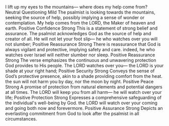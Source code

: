 <sentimentAnalysis>
    <psalm number="121">
        <verse number="1">
            <text>I lift up my eyes to the mountains— where does my help come from?</text>
            <polarity>Neutral</polarity>
            <emotion>Questioning</emotion>
            <intensity>Mild</intensity>
            <context>The psalmist is looking towards the mountains, seeking the source of help, possibly implying a sense of wonder or contemplation.</context>
        </verse>
        <verse number="2">
            <text>My help comes from the LORD, the Maker of heaven and earth.</text>
            <polarity>Positive</polarity>
            <emotion>Confidence</emotion>
            <intensity>Strong</intensity>
            <context>This is a statement of strong belief and assurance. The psalmist acknowledges God as the source of help and creator of all.</context>
        </verse>
        <verse number="3">
            <text>He will not let your foot slip— he who watches over you will not slumber;</text>
            <polarity>Positive</polarity>
            <emotion>Reassurance</emotion>
            <intensity>Strong</intensity>
            <context>There is reassurance that God is always vigilant and protective, implying safety and care.</context>
        </verse>
        <verse number="4">
            <text>indeed, he who watches over Israel will neither slumber nor sleep.</text>
            <polarity>Positive</polarity>
            <emotion>Reassurance</emotion>
            <intensity>Strong</intensity>
            <context>The verse emphasizes the continuous and unwavering protection God provides to His people.</context>
        </verse>
        <verse number="5">
            <text>The LORD watches over you— the LORD is your shade at your right hand;</text>
            <polarity>Positive</polarity>
            <emotion>Security</emotion>
            <intensity>Strong</intensity>
            <context>Conveys the sense of God’s protective presence, akin to a shade providing comfort from the heat.</context>
        </verse>
        <verse number="6">
            <text>the sun will not harm you by day, nor the moon by night.</text>
            <polarity>Positive</polarity>
            <emotion>Peace</emotion>
            <intensity>Strong</intensity>
            <context>A promise of protection from natural elements and potential dangers at all times.</context>
        </verse>
        <verse number="7">
            <text>The LORD will keep you from all harm— he will watch over your life;</text>
            <polarity>Positive</polarity>
            <emotion>Protection</emotion>
            <intensity>Strong</intensity>
            <context>Expresses a comprehensive safeguarding of the individual's well-being by God.</context>
        </verse>
        <verse number="8">
            <text>the LORD will watch over your coming and going both now and forevermore.</text>
            <polarity>Positive</polarity>
            <emotion>Assurance</emotion>
            <intensity>Strong</intensity>
            <context>Depicts an everlasting commitment from God to look after the psalmist in all circumstances.</context>
        </verse>
    </psalm>
</sentimentAnalysis>